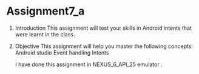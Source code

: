 # Assignment7_a

1. Introduction
This assignment will test your skills in Android intents that were learnt in the class.
2. Objective
This assignment will help you master the following concepts:
Android studio
Event handling
Intents

   I have done this assignment in NEXUS_6_API_25 emulator .
